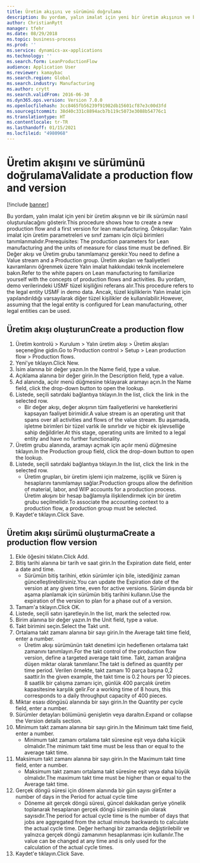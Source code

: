 ```yaml
---
title: Üretim akışını ve sürümünü doğrulama
description: Bu yordam, yalın imalat için yeni bir üretim akışının ve bir ilk sürümün nasıl oluşturulacağını gösterir.
author: ChristianRytt
manager: tfehr
ms.date: 08/29/2018
ms.topic: business-process
ms.prod: ''
ms.service: dynamics-ax-applications
ms.technology: ''
ms.search.form: LeanProductionFlow
audience: Application User
ms.reviewer: kamaybac
ms.search.region: Global
ms.search.industry: Manufacturing
ms.author: crytt
ms.search.validFrom: 2016-06-30
ms.dyn365.ops.version: Version 7.0.0
ms.openlocfilehash: 3cc8465fb56239f91982db15601cf87e3c00d3fd
ms.sourcegitcommit: 38d40c331c8894acb7b119c5073e3088b54776c1
ms.translationtype: HT
ms.contentlocale: tr-TR
ms.lasthandoff: 01/15/2021
ms.locfileid: "4980968"
---
```

# <a name="validate-a-production-flow-and-version"></a><span data-ttu-id="e4b96-103">Üretim akışını ve sürümünü doğrulama</span><span class="sxs-lookup"><span data-stu-id="e4b96-103">Validate a production flow and version</span></span>

[!include [banner](../../includes/banner.md)]

<span data-ttu-id="e4b96-104">Bu yordam, yalın imalat için yeni bir üretim akışının ve bir ilk sürümün nasıl oluşturulacağını gösterir.</span><span class="sxs-lookup"><span data-stu-id="e4b96-104">This procedure shows how to create a new production flow and a first version for lean manufacturing.</span></span> <span data-ttu-id="e4b96-105">Önkoşullar: Yalın imalat için üretim parametreleri ve sınıf zamanı için ölçü birimleri tanımlanmalıdır.</span><span class="sxs-lookup"><span data-stu-id="e4b96-105">Prerequisites: The production parameters for Lean manufacturing and the units of measure for class time must be defined.</span></span> <span data-ttu-id="e4b96-106">Bir Değer akışı ve Üretim grubu tanımlamanız gerekir.</span><span class="sxs-lookup"><span data-stu-id="e4b96-106">You need to define a Value stream and a Production group.</span></span> <span data-ttu-id="e4b96-107">Üretim akışları ve faaliyetleri kavramlarını öğrenmek üzere Yalın imalat hakkındaki teknik incelemelere bakın.</span><span class="sxs-lookup"><span data-stu-id="e4b96-107">Refer to the white papers on Lean manufacturing to familiarize yourself with the concepts of production flows and activities.</span></span> <span data-ttu-id="e4b96-108">Bu yordam, demo verilerindeki USMF tüzel kişiliğini referans alır.</span><span class="sxs-lookup"><span data-stu-id="e4b96-108">This procedure refers to the legal entity USMF in demo data.</span></span> <span data-ttu-id="e4b96-109">Ancak, tüzel kişiliklerin Yalın imalat için yapılandırıldığı varsayılarak diğer tüzel kişilikler de kullanılabilir.</span><span class="sxs-lookup"><span data-stu-id="e4b96-109">However, assuming that the legal entity is configured for Lean manufacturing, other legal entities can be used.</span></span>


## <a name="create-a-production-flow"></a><span data-ttu-id="e4b96-110">Üretim akışı oluşturun</span><span class="sxs-lookup"><span data-stu-id="e4b96-110">Create a production flow</span></span>
1. <span data-ttu-id="e4b96-111">Üretim kontrolü > Kurulum > Yalın üretim akışı > Üretim akışları seçeneğine gidin.</span><span class="sxs-lookup"><span data-stu-id="e4b96-111">Go to Production control > Setup > Lean production flow > Production flows.</span></span>
2. <span data-ttu-id="e4b96-112">Yeni'ye tıklayın.</span><span class="sxs-lookup"><span data-stu-id="e4b96-112">Click New.</span></span>
3. <span data-ttu-id="e4b96-113">İsim alanına bir değer yazın.</span><span class="sxs-lookup"><span data-stu-id="e4b96-113">In the Name field, type a value.</span></span>
4. <span data-ttu-id="e4b96-114">Açıklama alanına bir değer girin.</span><span class="sxs-lookup"><span data-stu-id="e4b96-114">In the Description field, type a value.</span></span>
5. <span data-ttu-id="e4b96-115">Ad alanında, açılır menü düğmesine tıklayarak aramayı açın.</span><span class="sxs-lookup"><span data-stu-id="e4b96-115">In the Name field, click the drop-down button to open the lookup.</span></span>
6. <span data-ttu-id="e4b96-116">Listede, seçili satırdaki bağlantıya tıklayın.</span><span class="sxs-lookup"><span data-stu-id="e4b96-116">In the list, click the link in the selected row.</span></span>
    * <span data-ttu-id="e4b96-117">Bir değer akışı, değer akışının tüm faaliyetlerini ve hareketlerini kapsayan faaliyet birimidir.</span><span class="sxs-lookup"><span data-stu-id="e4b96-117">A value stream is an operating unit that spans over all activities and flows of the value stream.</span></span>   <span data-ttu-id="e4b96-118">Bu aşamada, işletme birimleri bir tüzel varlık ile sınırlıdır ve hiçbir ek işlevselliğe sahip değildirler.</span><span class="sxs-lookup"><span data-stu-id="e4b96-118">At this stage, operating units are limited to a legal entity and have no further functionality.</span></span>  
7. <span data-ttu-id="e4b96-119">Üretim grubu alanında, aramayı açmak için açılır menü düğmesine tıklayın.</span><span class="sxs-lookup"><span data-stu-id="e4b96-119">In the Production group field, click the drop-down button to open the lookup.</span></span>
8. <span data-ttu-id="e4b96-120">Listede, seçili satırdaki bağlantıya tıklayın.</span><span class="sxs-lookup"><span data-stu-id="e4b96-120">In the list, click the link in the selected row.</span></span>
    * <span data-ttu-id="e4b96-121">Üretim grupları, bir üretim işlemi için malzeme, işçilik ve Süren iş hesaplarını tanımlamayı sağlar.</span><span class="sxs-lookup"><span data-stu-id="e4b96-121">Production groups allow the definition of material, labor, and WIP accounts for a production process.</span></span> <span data-ttu-id="e4b96-122">Üretim akışını bir hesap bağlamıyla ilişkilendirmek için bir üretim grubu seçilmelidir.</span><span class="sxs-lookup"><span data-stu-id="e4b96-122">To associate the accounting context to a production flow, a production group must be selected.</span></span>  
9. <span data-ttu-id="e4b96-123">Kaydet'e tıklayın.</span><span class="sxs-lookup"><span data-stu-id="e4b96-123">Click Save.</span></span>

## <a name="create-a-production-flow-version"></a><span data-ttu-id="e4b96-124">Üretim akışı sürümü oluşturma</span><span class="sxs-lookup"><span data-stu-id="e4b96-124">Create a production flow version</span></span>
1. <span data-ttu-id="e4b96-125">Ekle öğesini tıklatın.</span><span class="sxs-lookup"><span data-stu-id="e4b96-125">Click Add.</span></span>
2. <span data-ttu-id="e4b96-126">Bitiş tarihi alanına bir tarih ve saat girin.</span><span class="sxs-lookup"><span data-stu-id="e4b96-126">In the Expiration date field, enter a date and time.</span></span>
    * <span data-ttu-id="e4b96-127">Sürümün bitiş tarihini, etkin sürümler için bile, istediğiniz zaman güncelleştirebilirsiniz.</span><span class="sxs-lookup"><span data-stu-id="e4b96-127">You can update the Expiration date of the version at any given time, even for active versions.</span></span> <span data-ttu-id="e4b96-128">Sürüm dışında bir aşama planlamak için sürümün bitiş tarihini kullanın.</span><span class="sxs-lookup"><span data-stu-id="e4b96-128">Use the expiration of the version to plan for a phase out of a version.</span></span>  
3. <span data-ttu-id="e4b96-129">Tamam'a tıklayın.</span><span class="sxs-lookup"><span data-stu-id="e4b96-129">Click OK.</span></span>
4. <span data-ttu-id="e4b96-130">Listede, seçili satırı işaretleyin.</span><span class="sxs-lookup"><span data-stu-id="e4b96-130">In the list, mark the selected row.</span></span>
5. <span data-ttu-id="e4b96-131">Birim alanına bir değer yazın.</span><span class="sxs-lookup"><span data-stu-id="e4b96-131">In the Unit field, type a value.</span></span>
6. <span data-ttu-id="e4b96-132">Takt birimini seçin.</span><span class="sxs-lookup"><span data-stu-id="e4b96-132">Select the Takt unit.</span></span>
7. <span data-ttu-id="e4b96-133">Ortalama takt zamanı alanına bir sayı girin.</span><span class="sxs-lookup"><span data-stu-id="e4b96-133">In the Average takt time field, enter a number.</span></span>
    * <span data-ttu-id="e4b96-134">Üretim akışı sürümünün takt denetimi için hedeflenen ortalama takt zamanını tanımlayın.</span><span class="sxs-lookup"><span data-stu-id="e4b96-134">For the takt control of the production flow version, define a targeted average takt time.</span></span>   <span data-ttu-id="e4b96-135">Takt, zaman aralığına düşen miktar olarak tanımlanır.</span><span class="sxs-lookup"><span data-stu-id="e4b96-135">The takt is defined as quantity  per time period.</span></span>  <span data-ttu-id="e4b96-136">Verilen örnekte, takt zamanı 10 parça başına 0,2 saattir.</span><span class="sxs-lookup"><span data-stu-id="e4b96-136">In the given example, the takt time is 0.2 hours per 10 pieces.</span></span> <span data-ttu-id="e4b96-137">8 saatlik bir çalışma zamanı için, günlük 400 parçalık üretim kapasitesine karşılık gelir.</span><span class="sxs-lookup"><span data-stu-id="e4b96-137">For a working time of 8 hours, this corresponds to a daily throughput capacity of 400 pieces.</span></span>  
8. <span data-ttu-id="e4b96-138">Miktar esası döngüsü alanında bir sayı girin.</span><span class="sxs-lookup"><span data-stu-id="e4b96-138">In the Quantity per cycle field, enter a number.</span></span>
9. <span data-ttu-id="e4b96-139">Sürümler detayları bölümünü genişletin veya daraltın.</span><span class="sxs-lookup"><span data-stu-id="e4b96-139">Expand or collapse the Version details section.</span></span>
10. <span data-ttu-id="e4b96-140">Minimum takt zamanı alanına bir sayı girin.</span><span class="sxs-lookup"><span data-stu-id="e4b96-140">In the Minimum takt time field, enter a number.</span></span>
    * <span data-ttu-id="e4b96-141">Minimum takt zamanı ortalama takt süresine eşit veya daha küçük olmalıdır.</span><span class="sxs-lookup"><span data-stu-id="e4b96-141">The minimum takt time must be less than or equal to the average takt time.</span></span>  
11. <span data-ttu-id="e4b96-142">Maksimum takt zamanı alanına bir sayı girin.</span><span class="sxs-lookup"><span data-stu-id="e4b96-142">In the Maximum takt time field, enter a number.</span></span>
    * <span data-ttu-id="e4b96-143">Maksimum takt zamanı ortalama takt süresine eşit veya daha büyük olmalıdır.</span><span class="sxs-lookup"><span data-stu-id="e4b96-143">The maximum takt time must be higher than or equal to the Average takt time.</span></span>  
12. <span data-ttu-id="e4b96-144">Gerçek döngü süresi için dönem alanında bir gün sayısı gir</span><span class="sxs-lookup"><span data-stu-id="e4b96-144">Enter a number of days in the Period for actual cycle time</span></span>
    * <span data-ttu-id="e4b96-145">Döneme ait gerçek döngü süresi, güncel dakikadan geriye yönelik toplanarak hesaplanan gerçek döngü süresinin gün olarak sayısıdır.</span><span class="sxs-lookup"><span data-stu-id="e4b96-145">The period for actual cycle time is the number of days that jobs are aggregated from the actual minute backwards to calculate the actual cycle time.</span></span> <span data-ttu-id="e4b96-146">Değer herhangi bir zamanda değiştirilebilir ve yalnızca gerçek döngü zamanının hesaplanması için kullanılır.</span><span class="sxs-lookup"><span data-stu-id="e4b96-146">The value can be changed at any time and is only used for the calculation of the actual cycle times.</span></span>  
13. <span data-ttu-id="e4b96-147">Kaydet'e tıklayın.</span><span class="sxs-lookup"><span data-stu-id="e4b96-147">Click Save.</span></span>


